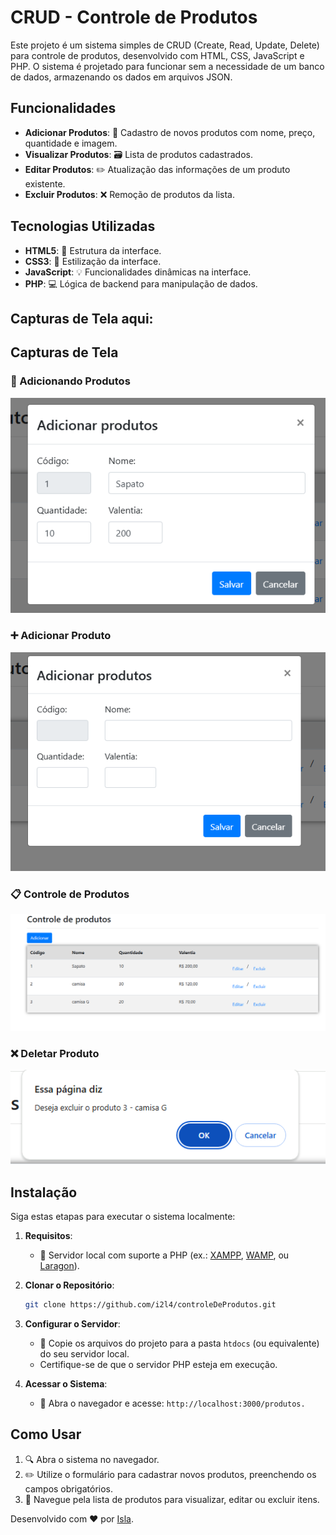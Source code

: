 # CRUD - Controle de Produtos

Este projeto é um sistema simples de CRUD (Create, Read, Update, Delete) para controle de produtos, desenvolvido com HTML, CSS, JavaScript e PHP. O sistema é projetado para funcionar sem a necessidade de um banco de dados, armazenando os dados em arquivos JSON.

## Funcionalidades
- **Adicionar Produtos**: 📝 Cadastro de novos produtos com nome, preço, quantidade e imagem.
- **Visualizar Produtos**: 🗃️ Lista de produtos cadastrados.
- **Editar Produtos**: ✏️ Atualização das informações de um produto existente.
- **Excluir Produtos**: ❌ Remoção de produtos da lista.

## Tecnologias Utilizadas
- **HTML5**: 🔖 Estrutura da interface.
- **CSS3**: 🌈 Estilização da interface.
- **JavaScript**: 💡 Funcionalidades dinâmicas na interface.
- **PHP**: 💻 Lógica de backend para manipulação de dados.

## Capturas de Tela aqui:
## Capturas de Tela

### 📝 Adicionando Produtos
![Adicionando Produtos](img/AdicionandoProdutos.png)

### ➕ Adicionar Produto
![Adicionar Produto](img/AdicionarProdutos.png)

### 📋 Controle de Produtos
![Controle de Produtos](img/ControleDeProdutos.png)

### ❌ Deletar Produto
![Deletar Produto](img/DeletarProdutos.png)




## Instalação
Siga estas etapas para executar o sistema localmente:

1. **Requisitos**:
   - 🚀 Servidor local com suporte a PHP (ex.: [XAMPP](https://www.apachefriends.org/), [WAMP](https://www.wampserver.com/), ou [Laragon](https://laragon.org/)).

2. **Clonar o Repositório**:
   ```bash
   git clone https://github.com/i2l4/controleDeProdutos.git
   ```

3. **Configurar o Servidor**:
   - 🔧 Copie os arquivos do projeto para a pasta `htdocs` (ou equivalente) do seu servidor local.
   - Certifique-se de que o servidor PHP esteja em execução.

4. **Acessar o Sistema**:
   - 🔗 Abra o navegador e acesse: `http://localhost:3000/produtos.`

## Como Usar
1. 🔍 Abra o sistema no navegador.
2. ✏️ Utilize o formulário para cadastrar novos produtos, preenchendo os campos obrigatórios.
3. 🔄 Navegue pela lista de produtos para visualizar, editar ou excluir itens.


Desenvolvido com ❤ por [Isla](https://github.com/i2l4).

